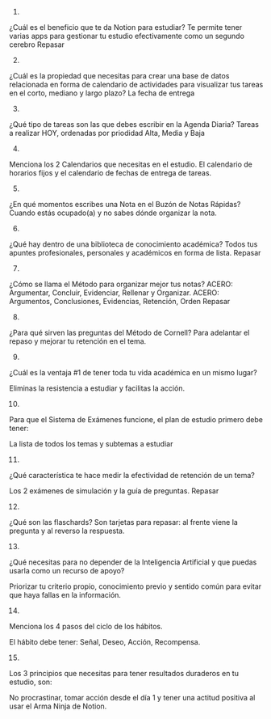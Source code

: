 1.
¿Cuál es el beneficio que te da Notion para estudiar?
Te permite tener varias apps para gestionar tu estudio efectivamente como un segundo cerebro
Repasar

2.
¿Cuál es la propiedad que necesitas para crear una base de datos relacionada en forma de calendario de actividades para visualizar tus tareas en el corto, mediano y largo plazo?
La fecha de entrega

3.
¿Qué tipo de tareas son las que debes escribir en la Agenda Diaria?
Tareas a realizar HOY, ordenadas por priodidad Alta, Media y Baja

4.
Menciona los 2 Calendarios que necesitas en el estudio.
El calendario de horarios fijos y el calendario de fechas de entrega de tareas.

5.
¿En qué momentos escribes una Nota en el Buzón de Notas Rápidas?
Cuando estás ocupado(a) y no sabes dónde organizar la nota.

6.
¿Qué hay dentro de una biblioteca de conocimiento académica?
Todos tus apuntes profesionales, personales y académicos en forma de lista.
Repasar


7.
¿Cómo se llama el Método para organizar mejor tus notas?
ACERO: Argumentar, Concluir, Evidenciar, Rellenar y Organizar.
ACERO: Argumentos, Conclusiones, Evidencias, Retención, Orden
Repasar

8.
¿Para qué sirven las preguntas del Método de Cornell?
Para adelantar el repaso y mejorar tu retención en el tema.

9.
¿Cuál es la ventaja #1 de tener toda tu vida académica en un mismo lugar?

Eliminas la resistencia a estudiar y facilitas la acción.

10.
Para que el Sistema de Exámenes funcione, el plan de estudio primero debe tener:

La lista de todos los temas y subtemas a estudiar

11.
¿Qué característica te hace medir la efectividad de retención de un tema?

Los 2 exámenes de simulación y la guía de preguntas.
Repasar

12.
¿Qué son las flaschards?
Son tarjetas para repasar: al frente viene la pregunta y al reverso la respuesta.

13.
¿Qué necesitas para no depender de la Inteligencia Artificial y que puedas usarla como un recurso de apoyo?

Priorizar tu criterio propio, conocimiento previo y sentido común para evitar que haya fallas en la información.

14.
Menciona los 4 pasos del ciclo de los hábitos.

El hábito debe tener: Señal, Deseo, Acción, Recompensa.

15.
Los 3 principios que necesitas para tener resultados duraderos en tu estudio, son:

No procrastinar, tomar acción desde el día 1 y tener una actitud positiva al usar el Arma Ninja de Notion.